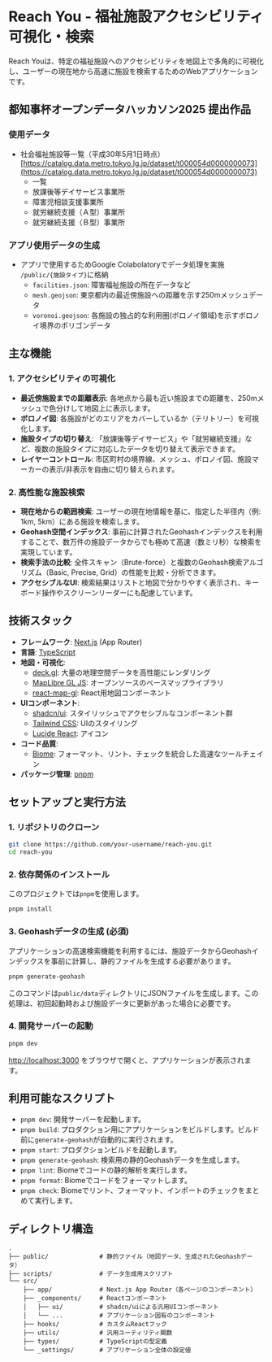 # Reach You - 福祉施設アクセシビリティ可視化・検索

Reach Youは、特定の福祉施設へのアクセシビリティを地図上で多角的に可視化し、ユーザーの現在地から高速に施設を検索するためのWebアプリケーションです。

## 都知事杯オープンデータハッカソン2025 提出作品
### 使用データ
- 社会福祉施設等一覧（平成30年5月1日時点） [https://catalog.data.metro.tokyo.lg.jp/dataset/t000054d0000000073](https://catalog.data.metro.tokyo.lg.jp/dataset/t000054d0000000073)
  - 一覧
  - 放課後等デイサービス事業所
  - 障害児相談支援事業所
  - 就労継続支援（Ａ型）事業所
  - 就労継続支援（Ｂ型）事業所

### アプリ使用データの生成
- アプリで使用するためGoogle Colabolatoryでデータ処理を実施 `/public/{施設タイプ}`に格納
  - `facilities.json`: 障害福祉施設の所在データなど
  - `mesh.geojson`: 東京都内の最近傍施設への距離を示す250mメッシュデータ
  - `voronoi.geojson`: 各施設の独占的な利用圏(ボロノイ領域)を示すボロノイ境界のポリゴンデータ

## 主な機能

### 1. アクセシビリティの可視化

- **最近傍施設までの距離表示**: 各地点から最も近い施設までの距離を、250mメッシュで色分けして地図上に表示します。
- **ボロノイ図**: 各施設がどのエリアをカバーしているか（テリトリー）を可視化します。
- **施設タイプの切り替え**: 「放課後等デイサービス」や「就労継続支援」など、複数の施設タイプに対応したデータを切り替えて表示できます。
- **レイヤーコントロール**: 市区町村の境界線、メッシュ、ボロノイ図、施設マーカーの表示/非表示を自由に切り替えられます。

### 2. 高性能な施設検索

- **現在地からの範囲検索**: ユーザーの現在地情報を基に、指定した半径内（例: 1km, 5km）にある施設を検索します。
- **Geohash空間インデックス**: 事前に計算されたGeohashインデックスを利用することで、数万件の施設データからでも極めて高速（数ミリ秒）な検索を実現しています。
- **検索手法の比較**: 全件スキャン（Brute-force）と複数のGeohash検索アルゴリズム（Basic, Precise, Grid）の性能を比較・分析できます。
- **アクセシブルなUI**: 検索結果はリストと地図で分かりやすく表示され、キーボード操作やスクリーンリーダーにも配慮しています。

## 技術スタック

- **フレームワーク**: [Next.js](https://nextjs.org/) (App Router)
- **言語**: [TypeScript](https://www.typescriptlang.org/)
- **地図・可視化**:
  - [deck.gl](https://deck.gl/): 大量の地理空間データを高性能にレンダリング
  - [MapLibre GL JS](https://maplibre.org/): オープンソースのベースマップライブラリ
  - [react-map-gl](https://visgl.github.io/react-map-gl/): React用地図コンポーネント
- **UIコンポーネント**:
  - [shadcn/ui](https://ui.shadcn.com/): スタイリッシュでアクセシブルなコンポーネント群
  - [Tailwind CSS](https://tailwindcss.com/): UIのスタイリング
  - [Lucide React](https://lucide.dev/): アイコン
- **コード品質**:
  - [Biome](https://biomejs.dev/): フォーマット、リント、チェックを統合した高速なツールチェイン
- **パッケージ管理**: [pnpm](https://pnpm.io/)

## セットアップと実行方法

### 1. リポジトリのクローン

```bash
git clone https://github.com/your-username/reach-you.git
cd reach-you
```

### 2. 依存関係のインストール

このプロジェクトでは`pnpm`を使用します。

```bash
pnpm install
```

### 3. Geohashデータの生成 (必須)

アプリケーションの高速検索機能を利用するには、施設データからGeohashインデックスを事前に計算し、静的ファイルを生成する必要があります。

```bash
pnpm generate-geohash
```

このコマンドは`public/data`ディレクトリにJSONファイルを生成します。この処理は、初回起動時および施設データに更新があった場合に必要です。

### 4. 開発サーバーの起動

```bash
pnpm dev
```

[http://localhost:3000](http://localhost:3000) をブラウザで開くと、アプリケーションが表示されます。

## 利用可能なスクリプト

- `pnpm dev`: 開発サーバーを起動します。
- `pnpm build`: プロダクション用にアプリケーションをビルドします。ビルド前に`generate-geohash`が自動的に実行されます。
- `pnpm start`: プロダクションビルドを起動します。
- `pnpm generate-geohash`: 検索用の静的Geohashデータを生成します。
- `pnpm lint`: Biomeでコードの静的解析を実行します。
- `pnpm format`: Biomeでコードをフォーマットします。
- `pnpm check`: Biomeでリント、フォーマット、インポートのチェックをまとめて実行します。

## ディレクトリ構造

```
.
├── public/              # 静的ファイル（地図データ、生成されたGeohashデータ）
├── scripts/             # データ生成用スクリプト
└── src/
    ├── app/             # Next.js App Router（各ページのコンポーネント）
    ├── _components/     # Reactコンポーネント
    │   ├── ui/          # shadcn/uiによる汎用UIコンポーネント
    │   └── ...          # アプリケーション固有のコンポーネント
    ├── hooks/           # カスタムReactフック
    ├── utils/           # 汎用ユーティリティ関数
    ├── types/           # TypeScriptの型定義
    └── _settings/       # アプリケーション全体の設定値
```